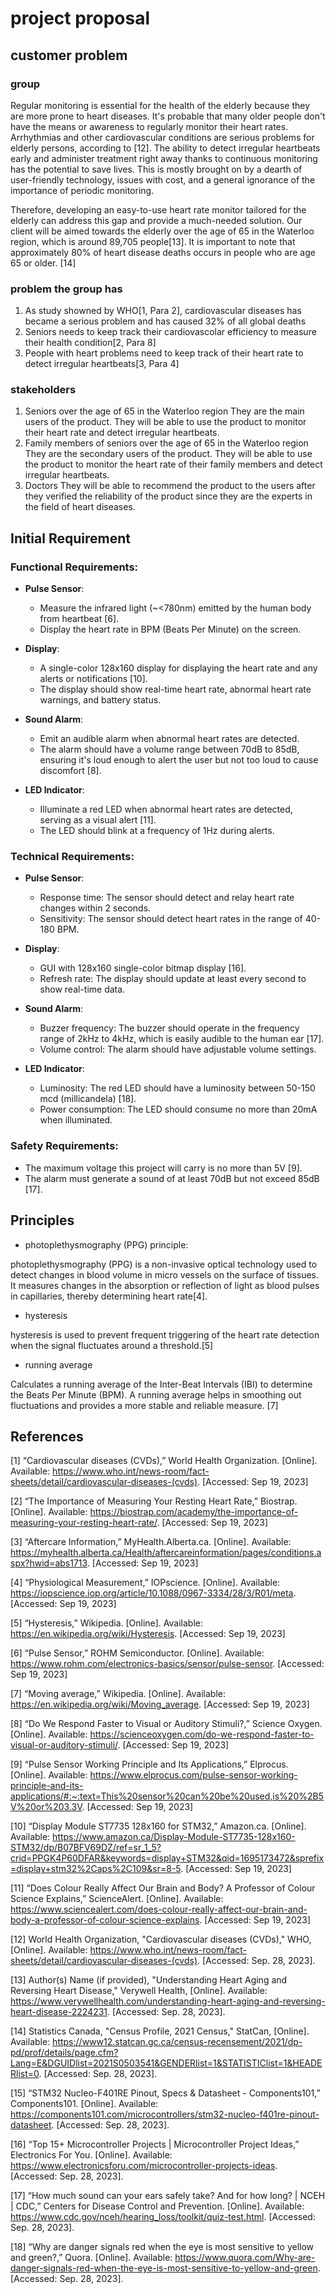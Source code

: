 # project proposal

## customer problem

### group

Regular monitoring is essential for the health of the elderly because they are more prone to heart diseases. It's probable that many older people don't have the means or awareness to regularly monitor their heart rates. Arrhythmias and other cardiovascular conditions are serious problems for elderly persons, according to [12]. The ability to detect irregular heartbeats early and administer treatment right away thanks to continuous monitoring has the potential to save lives. This is mostly brought on by a dearth of user-friendly technology, issues with cost, and a general ignorance of the importance of periodic monitoring.

Therefore, developing an easy-to-use heart rate monitor tailored for the elderly can address this gap and provide a much-needed solution. Our client will be aimed towards the elderly over the age of 65 in the Waterloo region, which is around 89,705 people[13]. It is important to note that approximately 80% of heart disease deaths occurs in people who are age 65 or older. [14]

### problem the group has

1. As study showned by WHO[1, Para 2], cardiovascular diseases has became a serious problem and has caused 32% of all global deaths
2. Seniors needs to keep track their cardiovascolar efficiency to measure their health condition[2, Para 8]
3. People with heart problems need to keep track of their heart rate to detect irregular heartbeats[3, Para 4]

### stakeholders

1. Seniors over the age of 65 in the Waterloo region
    They are the main users of the product. They will be able to use the product to monitor their heart rate and detect irregular heartbeats.
2. Family members of seniors over the age of 65 in the Waterloo region
    They are the secondary users of the product. They will be able to use the product to monitor the heart rate of their family members and detect irregular heartbeats.
3. Doctors
    They will be able to recommend the product to the users after they verified the reliability of the product since they are the experts in the field of heart diseases.

## Initial Requirement

### Functional Requirements:

- **Pulse Sensor**: 
  - Measure the infrared light (~<780nm) emitted by the human body from heartbeat [6].
  - Display the heart rate in BPM (Beats Per Minute) on the screen.
   
- **Display**:
  - A single-color 128x160 display for displaying the heart rate and any alerts or notifications [10].
  - The display should show real-time heart rate, abnormal heart rate warnings, and battery status.
   
- **Sound Alarm**:
  - Emit an audible alarm when abnormal heart rates are detected.
  - The alarm should have a volume range between 70dB to 85dB, ensuring it's loud enough to alert the user but not too loud to cause discomfort [8].
   
- **LED Indicator**:
  - Illuminate a red LED when abnormal heart rates are detected, serving as a visual alert [11].
  - The LED should blink at a frequency of 1Hz during alerts.

### Technical Requirements:

- **Pulse Sensor**:
  - Response time: The sensor should detect and relay heart rate changes within 2 seconds.
  - Sensitivity: The sensor should detect heart rates in the range of 40-180 BPM.
   
- **Display**:
  - GUI with 128x160 single-color bitmap display [16].
  - Refresh rate: The display should update at least every second to show real-time data.
   
- **Sound Alarm**:
  - Buzzer frequency: The buzzer should operate in the frequency range of 2kHz to 4kHz, which is easily audible to the human ear [17].
  - Volume control: The alarm should have adjustable volume settings.
   
- **LED Indicator**:
  - Luminosity: The red LED should have a luminosity between 50-150 mcd (millicandela) [18].
  - Power consumption: The LED should consume no more than 20mA when illuminated.

### Safety Requirements:

- The maximum voltage this project will carry is no more than 5V [9].
- The alarm must generate a sound of at least 70dB but not exceed 85dB [17].

## Principles

- photoplethysmography (PPG) principle:

photoplethysmography (PPG) is a non-invasive optical technology used to detect changes in blood volume in micro vessels on the surface of tissues. It measures changes in the absorption or reflection of light as blood pulses in capillaries, thereby determining heart rate[4].

- hysteresis  

hysteresis is used to prevent frequent triggering of the heart rate detection when the signal fluctuates around a threshold.[5]

- running average

Calculates a running average of the Inter-Beat Intervals (IBI) to determine the Beats Per Minute (BPM). A running average helps in smoothing out fluctuations and provides a more stable and reliable measure. [7]

## References

[1] “Cardiovascular diseases (CVDs),” World Health Organization. [Online]. Available: https://www.who.int/news-room/fact-sheets/detail/cardiovascular-diseases-(cvds). [Accessed: Sep 19, 2023]

[2] “The Importance of Measuring Your Resting Heart Rate,” Biostrap. [Online]. Available: https://biostrap.com/academy/the-importance-of-measuring-your-resting-heart-rate/. [Accessed: Sep 19, 2023]

[3] “Aftercare Information,” MyHealth.Alberta.ca. [Online]. Available: https://myhealth.alberta.ca/Health/aftercareinformation/pages/conditions.aspx?hwid=abs1713. [Accessed: Sep 19, 2023]

[4] “Physiological Measurement,” IOPscience. [Online]. Available: https://iopscience.iop.org/article/10.1088/0967-3334/28/3/R01/meta. [Accessed: Sep 19, 2023]

[5] “Hysteresis,” Wikipedia. [Online]. Available: https://en.wikipedia.org/wiki/Hysteresis. [Accessed: Sep 19, 2023]

[6] “Pulse Sensor,” ROHM Semiconductor. [Online]. Available: https://www.rohm.com/electronics-basics/sensor/pulse-sensor. [Accessed: Sep 19, 2023]

[7] “Moving average,” Wikipedia. [Online]. Available: https://en.wikipedia.org/wiki/Moving_average. [Accessed: Sep 19, 2023]

[8] “Do We Respond Faster to Visual or Auditory Stimuli?,” Science Oxygen. [Online]. Available: https://scienceoxygen.com/do-we-respond-faster-to-visual-or-auditory-stimuli/. [Accessed: Sep 19, 2023]

[9] “Pulse Sensor Working Principle and Its Applications,” Elprocus. [Online]. Available: https://www.elprocus.com/pulse-sensor-working-principle-and-its-applications/#:~:text=This%20sensor%20can%20be%20used,is%20%2B5V%20or%203.3V. [Accessed: Sep 19, 2023]

[10] “Display Module ST7735 128x160 for STM32,” Amazon.ca. [Online]. Available: https://www.amazon.ca/Display-Module-ST7735-128x160-STM32/dp/B07BFV69DZ/ref=sr_1_5?crid=PPGK4P60DFAR&keywords=display+STM32&qid=1695173472&sprefix=display+stm32%2Caps%2C109&sr=8-5. [Accessed: Sep 19, 2023]

[11] “Does Colour Really Affect Our Brain and Body? A Professor of Colour Science Explains,” ScienceAlert. [Online]. Available: https://www.sciencealert.com/does-colour-really-affect-our-brain-and-body-a-professor-of-colour-science-explains. [Accessed: Sep 19, 2023]

[12] World Health Organization, "Cardiovascular diseases (CVDs)," WHO, [Online]. Available: https://www.who.int/news-room/fact-sheets/detail/cardiovascular-diseases-(cvds). [Accessed: Sep. 28, 2023]. 

[13] Author(s) Name (if provided), "Understanding Heart Aging and Reversing Heart Disease," Verywell Health, [Online]. Available: https://www.verywellhealth.com/understanding-heart-aging-and-reversing-heart-disease-2224231. [Accessed: Sep. 28, 2023]. 

[14] Statistics Canada, "Census Profile, 2021 Census," StatCan, [Online]. Available: https://www12.statcan.gc.ca/census-recensement/2021/dp-pd/prof/details/page.cfm?Lang=E&DGUIDlist=2021S0503541&GENDERlist=1&STATISTIClist=1&HEADERlist=0. [Accessed: Sep. 28, 2023].

[15] “STM32 Nucleo-F401RE Pinout, Specs & Datasheet - Components101,” Components101. [Online]. Available: https://components101.com/microcontrollers/stm32-nucleo-f401re-pinout-datasheet. [Accessed: Sep. 28, 2023].

[16] “Top 15+ Microcontroller Projects | Microcontroller Project Ideas,” Electronics For You. [Online]. Available: https://www.electronicsforu.com/microcontroller-projects-ideas. [Accessed: Sep. 28, 2023].

[17] “How much sound can your ears safely take? And for how long? | NCEH | CDC,” Centers for Disease Control and Prevention. [Online]. Available: https://www.cdc.gov/nceh/hearing_loss/toolkit/quiz-test.html. [Accessed: Sep. 28, 2023].

[18] “Why are danger signals red when the eye is most sensitive to yellow and green?,” Quora. [Online]. Available: https://www.quora.com/Why-are-danger-signals-red-when-the-eye-is-most-sensitive-to-yellow-and-green. [Accessed: Sep. 28, 2023].
